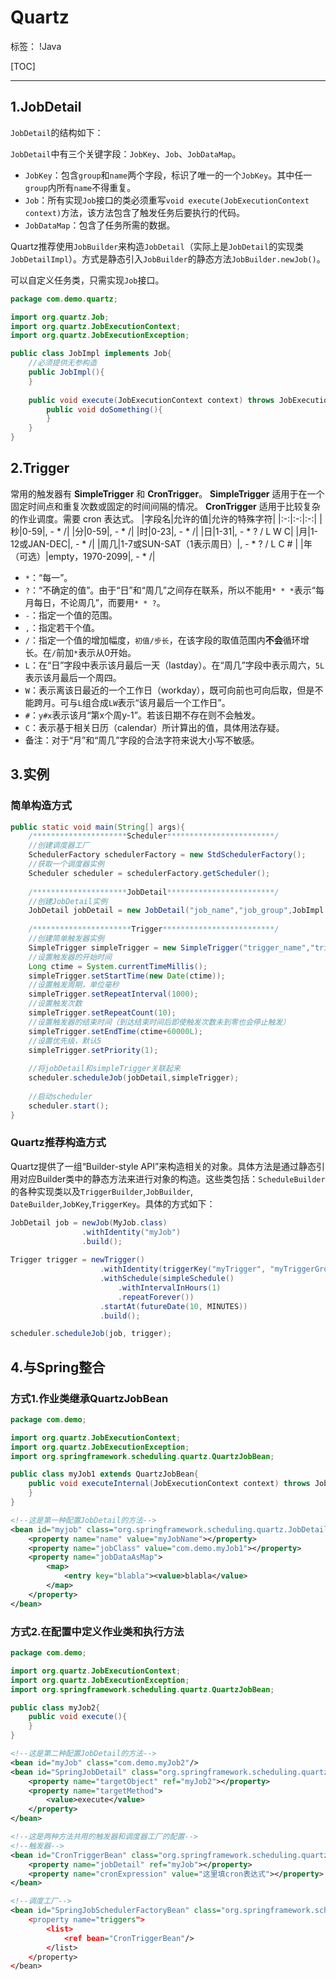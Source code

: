 ﻿# Quartz

标签： !Java

[TOC]

---

## 1.JobDetail 
`JobDetail`的结构如下：

`JobDetail`中有三个关键字段：`JobKey`、`Job`、`JobDataMap`。

- `JobKey`：包含`group`和`name`两个字段，标识了唯一的一个`JobKey`。其中任一`group`内所有`name`不得重复。
- `Job`：所有实现`Job`接口的类必须重写`void execute(JobExecutionContext context)`方法，该方法包含了触发任务后要执行的代码。
- `JobDataMap`：包含了任务所需的数据。

Quartz推荐使用`JobBuilder`来构造`JobDetail`（实际上是`JobDetail`的实现类`JobDetailImpl`）。方式是静态引入`JobBuilder`的静态方法`JobBuilder.newJob()`。

可以自定义任务类，只需实现`Job`接口。
```java
package com.demo.quartz;

import org.quartz.Job;
import org.quartz.JobExecutionContext;
import org.quartz.JobExecutionException;

public class JobImpl implements Job{
    //必须提供无参构造
    public JobImpl(){
    }
    
    public void execute(JobExecutionContext context) throws JobExecutionException{
        public void doSomething(){
        }
    }
}
```

## 2.Trigger
常用的触发器有 **SimpleTrigger** 和 **CronTrigger**。
**SimpleTrigger** 适用于在一个固定时间点和重复次数或固定的时间间隔的情况。
**CronTrigger** 适用于比较复杂的作业调度。需要 cron 表达式。
|字段名|允许的值|允许的特殊字符|
|:-:|:-:|:-:|
|秒|0-59|, - * /|
|分|0-59|, - * /|
|时|0-23|, - * /|
|日|1-31|, - * ? / L W C|
|月|1-12或JAN-DEC|, - * /|
|周几|1-7或SUN-SAT（1表示周日）|, - * ? / L C # |
|年（可选）|empty，1970-2099|, - * /|


- `*`：“每一”。
- `?`：“不确定的值”。由于“日”和“周几”之间存在联系，所以不能用`* * *`表示“每月每日，不论周几”，而要用`* * ?`。
- `-`：指定一个值的范围。
- `,`：指定若干个值。
- `/`：指定一个值的增加幅度，`初值/步长`，在该字段的取值范围内**不会**循环增长。在`/`前加`*`表示从0开始。
- `L`：在“日”字段中表示该月最后一天（lastday）。在“周几”字段中表示周六，`5L`表示该月最后一个周四。
- `W`：表示离该日最近的一个工作日（workday），既可向前也可向后取，但是不能跨月。可与`L`组合成`LW`表示“该月最后一个工作日”。
- `#`：`y#x`表示该月“第x个周y-1”。若该日期不存在则不会触发。
- `C`：表示基于相关日历（calendar）所计算出的值，具体用法存疑。
- 备注：对于“月”和“周几”字段的合法字符来说大小写不敏感。

## 3.实例
### 简单构造方式
```Java
public static void main(String[] args){
    /*********************Scheduler************************/
    //创建调度器工厂
    SchedulerFactory schedulerFactory = new StdSchedulerFactory();
    //获取一个调度器实例
    Scheduler scheduler = schedulerFactory.getScheduler();
    
    /*********************JobDetail************************/
    //创建JobDetail实例
    JobDetail jobDetail = new JobDetail("job_name","job_group",JobImpl.class);
    
    /**********************Trigger*************************/    
    //创建简单触发器实例
    SimpleTrigger simpleTrigger = new SimpleTrigger("trigger_name","trigger_group");
    //设置触发器的开始时间
    Long ctime = System.currentTimeMillis();
    simpleTrigger.setStartTime(new Date(ctime));
    //设置触发周期，单位毫秒
    simpleTrigger.setRepeatInterval(1000);
    //设置触发次数
    simpleTrigger.setRepeatCount(10);
    //设置触发器的结束时间（到达结束时间后即使触发次数未到零也会停止触发）
    simpleTrigger.setEndTime(ctime+60000L);
    //设置优先级，默认5
    simpleTrigger.setPriority(1);
    
    //将jobDetail和simpleTrigger关联起来
    scheduler.scheduleJob(jobDetail,simpleTrigger);
    
    //启动scheduler
    scheduler.start();
}
```

### Quartz推荐构造方式
Quartz提供了一组“Builder-style API”来构造相关的对象。具体方法是通过静态引用对应Builder类中的静态方法来进行对象的构造。这些类包括：`ScheduleBuilder`的各种实现类以及`TriggerBuilder`,`JobBuilder`,
`DateBuilder`,`JobKey`,`TriggerKey`。具体的方式如下：
```java
JobDetail job = newJob(MyJob.class)
                .withIdentity("myJob")
                .build();
            
Trigger trigger = newTrigger() 
                    .withIdentity(triggerKey("myTrigger", "myTriggerGroup"))
                    .withSchedule(simpleSchedule()
                        .withIntervalInHours(1)
                        .repeatForever())
                    .startAt(futureDate(10, MINUTES))
                    .build();

scheduler.scheduleJob(job, trigger);
```

## 4.与Spring整合
### 方式1.作业类继承QuartzJobBean
```Java
package com.demo;

import org.quartz.JobExecutionContext;
import org.quartz.JobExecutionException;
import org.springframework.scheduling.quartz.QuartzJobBean;

public class myJob1 extends QuartzJobBean{
    public void executeInternal(JobExecutionContext context) throws JobExecutionException{
    }
}
```
```xml
<!--这是第一种配置JobDetail的方法-->
<bean id="myjob" class="org.springframework.scheduling.quartz.JobDetailBean">
    <property name="name" value="myJobName"></property>
    <property name="jobClass" value="com.demo.myJob1"></property>
    <property name="jobDataAsMap">
        <map>
            <entry key="blabla"><value>blabla</value>
        </map>
    </property>
</bean>
```
### 方式2.在配置中定义作业类和执行方法
```Java
package com.demo;

import org.quartz.JobExecutionContext;
import org.quartz.JobExecutionException;
import org.springframework.scheduling.quartz.QuartzJobBean;

public class myJob2{
    public void execute(){
    }
}
```
```xml
<!--这是第二种配置JobDetail的方法-->
<bean id="myJob" class="com.demo.myJob2"/>
<bean id="SpringJobDetail" class="org.springframework.scheduling.quartz.MethodInvokingJobDetailFactoryBean">
    <property name="targetObject" ref="myJob2"></property>
    <property name="targetMethod">
        <value>execute</value>
    </property>
</bean>
```

```xml
<!--这是两种方法共用的触发器和调度器工厂的配置-->
<!--触发器-->
<bean id="CronTriggerBean" class="org.springframework.scheduling.quartz.CronTriggerBean">
    <property name="jobDetail" ref="myJob"></property>
    <property name="cronExpression" value="这里填cron表达式"></property>
</bean>

<!--调度工厂-->
<bean id="SpringJobSchedulerFactoryBean" class="org.springframework.scheduling.quartz.SchedulerFactoryBean>
    <property name="triggers">
        <list>
            <ref bean="CronTriggerBean"/>
        </list>
    </property>
</bean>
```



